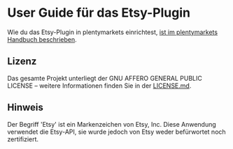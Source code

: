 
# User Guide für das Etsy-Plugin

<div class="alert alert-info" role="alert">
  Wie du das Etsy-Plugin in plentymarkets einrichtest, <a href="https://knowledge.plentymarkets.com/de-de/manual/main/maerkte/etsy.html" target="_blank">ist im plentymarkets Handbuch beschrieben</a>.
</div>

## Lizenz

Das gesamte Projekt unterliegt der GNU AFFERO GENERAL PUBLIC LICENSE – weitere Informationen finden Sie in der [LICENSE.md](https://github.com/plentymarkets/plugin-etsy/blob/master/LICENSE.md).


## Hinweis

Der Begriff 'Etsy' ist ein Markenzeichen von Etsy, Inc. Diese Anwendung verwendet die Etsy-API, sie wurde jedoch von Etsy weder befürwortet noch zertifiziert.
